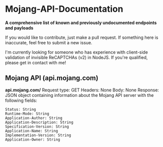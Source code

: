 # Mojang-API-Documentation
**A comprehensive list of known and previously undocumented endpoints and payloads**

If you would like to contribute, just make a pull request. If something here is inaccurate, feel free to submit a new issue.

I'm currently looking for someone who has experience with client-side validation of invisible ReCAPTCHAs (v2) in NodeJS. If you're qualified, please get in contact with me!

## Mojang API (api.mojang.com)

**api.mojang.com/**
Request type: GET
Headers: None
Body: None
Response: JSON object containing information about the Mojang API server with the following fields:
```
Status: String
Runtime-Mode: String
Application-Author: String
Application-Description: String
Specification-Version: String
Application-Name: String
Implementation-Version: String
Application-Owner: String
```
